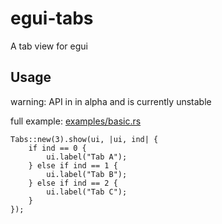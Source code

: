 
# egui-tabs

A tab view for egui

## Usage

warning: API in in alpha and is currently unstable 

full example: [examples/basic.rs](basic)

```
Tabs::new(3).show(ui, |ui, ind| {
    if ind == 0 {
        ui.label("Tab A");
    } else if ind == 1 {
        ui.label("Tab B");
    } else if ind == 2 {
        ui.label("Tab C");
    }
});
```

